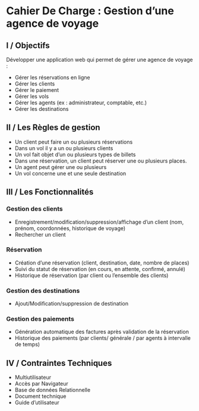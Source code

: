 # Cahier De Charge : Gestion d’une agence de voyage

## I / Objectifs
Développer une application web qui permet de gérer une agence de voyage :
- Gérer les réservations en ligne
- Gérer les clients
- Gérer le paiement
- Gérer les vols
- Gérer les agents (ex : administrateur, comptable, etc.)
- Gérer les destinations

## II / Les Règles de gestion
- Un client peut faire un ou plusieurs réservations
- Dans un vol il y a un ou plusieurs clients
- Un vol fait objet d’un ou plusieurs types de billets
- Dans une réservation, un client peut réserver une ou plusieurs places.
- Un agent peut gérer une ou plusieurs
- Un vol concerne une et une seule destination

## III / Les Fonctionnalités

### Gestion des clients
- Enregistrement/modification/suppression/affichage d’un client (nom, prénom, coordonnées, historique de voyage)
- Rechercher un client

### Réservation
- Création d’une réservation (client, destination, date, nombre de places)
- Suivi du statut de réservation (en cours, en attente, confirmé, annulé)
- Historique de réservation (par client ou l’ensemble des clients)

### Gestion des destinations
- Ajout/Modification/suppression de destination

### Gestion des paiements
- Génération automatique des factures après validation de la réservation
- Historique des paiements (par clients/ générale / par agents à intervalle de temps)

## IV / Contraintes Techniques
- Multiutilisateur
- Accès par Navigateur
- Base de données Relationnelle
- Document technique
- Guide d’utilisateur
